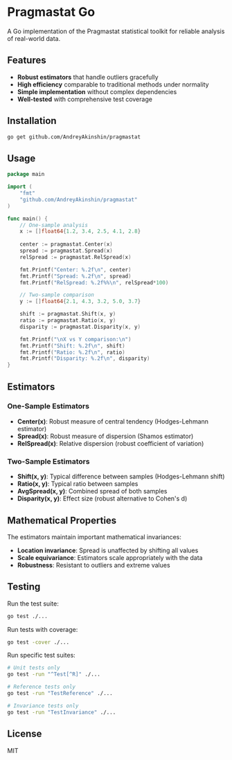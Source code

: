 # Pragmastat Go

A Go implementation of the Pragmastat statistical toolkit for reliable analysis of real-world data.

## Features

- **Robust estimators** that handle outliers gracefully
- **High efficiency** comparable to traditional methods under normality
- **Simple implementation** without complex dependencies
- **Well-tested** with comprehensive test coverage

## Installation

```bash
go get github.com/AndreyAkinshin/pragmastat
```

## Usage

```go
package main

import (
    "fmt"
    "github.com/AndreyAkinshin/pragmastat"
)

func main() {
    // One-sample analysis
    x := []float64{1.2, 3.4, 2.5, 4.1, 2.8}
    
    center := pragmastat.Center(x)
    spread := pragmastat.Spread(x)
    relSpread := pragmastat.RelSpread(x)

    fmt.Printf("Center: %.2f\n", center)
    fmt.Printf("Spread: %.2f\n", spread)
    fmt.Printf("RelSpread: %.2f%%\n", relSpread*100)

    // Two-sample comparison
    y := []float64{2.1, 4.3, 3.2, 5.0, 3.7}

    shift := pragmastat.Shift(x, y)
    ratio := pragmastat.Ratio(x, y)
    disparity := pragmastat.Disparity(x, y)

    fmt.Printf("\nX vs Y comparison:\n")
    fmt.Printf("Shift: %.2f\n", shift)
    fmt.Printf("Ratio: %.2f\n", ratio)
    fmt.Printf("Disparity: %.2f\n", disparity)
}
```

## Estimators

### One-Sample Estimators

- **Center(x)**: Robust measure of central tendency (Hodges-Lehmann estimator)
- **Spread(x)**: Robust measure of dispersion (Shamos estimator)
- **RelSpread(x)**: Relative dispersion (robust coefficient of variation)

### Two-Sample Estimators

- **Shift(x, y)**: Typical difference between samples (Hodges-Lehmann shift)
- **Ratio(x, y)**: Typical ratio between samples
- **AvgSpread(x, y)**: Combined spread of both samples
- **Disparity(x, y)**: Effect size (robust alternative to Cohen's d)

## Mathematical Properties

The estimators maintain important mathematical invariances:

- **Location invariance**: Spread is unaffected by shifting all values
- **Scale equivariance**: Estimators scale appropriately with the data
- **Robustness**: Resistant to outliers and extreme values

## Testing

Run the test suite:

```bash
go test ./...
```

Run tests with coverage:

```bash
go test -cover ./...
```

Run specific test suites:

```bash
# Unit tests only
go test -run "^Test[^R]" ./...

# Reference tests only
go test -run "TestReference" ./...

# Invariance tests only
go test -run "TestInvariance" ./...
```

## License

MIT